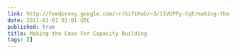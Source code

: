 ```yaml
---
link: http://feedproxy.google.com/~r/GiftHub/~3/11VUPPy-CqE/making-the-case-for-capacity-building.html
date: 2011-01-01 01:01 UTC
published: true
title: Making the Case For Capacity Building
tags: []
---
```




